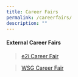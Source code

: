 ```yaml
---
title: Career Fairs
permalink: /careerfairs/
description: ""
---
```

#### **External Career Fairs**

>[e2i Career Fair](https://e2i.com.sg/events/category/career-fairs/)

>[WSG Career Fair](https://vcf.mycareersfuture.gov.sg/vcf)
